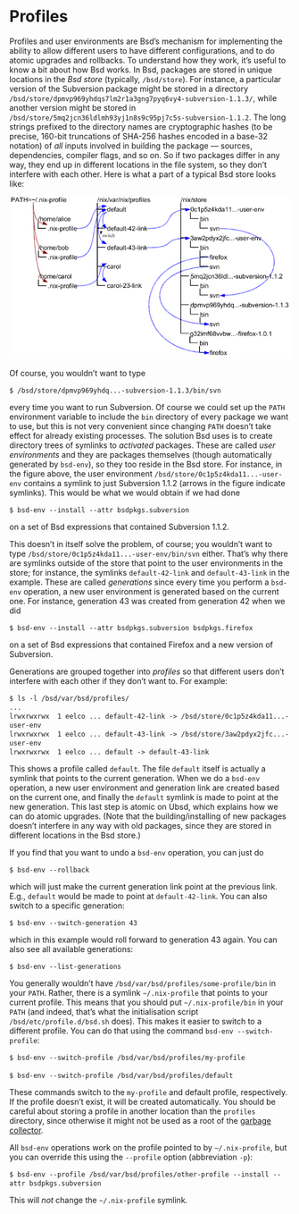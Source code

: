 # Profiles

Profiles and user environments are Bsd’s mechanism for implementing the
ability to allow different users to have different configurations, and
to do atomic upgrades and rollbacks. To understand how they work, it’s
useful to know a bit about how Bsd works. In Bsd, packages are stored in
unique locations in the *Bsd store* (typically, `/bsd/store`). For
instance, a particular version of the Subversion package might be stored
in a directory
`/bsd/store/dpmvp969yhdqs7lm2r1a3gng7pyq6vy4-subversion-1.1.3/`, while
another version might be stored in
`/bsd/store/5mq2jcn36ldlmh93yj1n8s9c95pj7c5s-subversion-1.1.2`. The long
strings prefixed to the directory names are cryptographic hashes (to be
precise, 160-bit truncations of SHA-256 hashes encoded in a base-32
notation) of *all* inputs involved in building the package — sources,
dependencies, compiler flags, and so on. So if two packages differ in
any way, they end up in different locations in the file system, so they
don’t interfere with each other. Here is what a part of a typical Bsd
store looks like:

![](../figures/user-environments.png)

Of course, you wouldn’t want to type

```console
$ /bsd/store/dpmvp969yhdq...-subversion-1.1.3/bin/svn
```

every time you want to run Subversion. Of course we could set up the
`PATH` environment variable to include the `bin` directory of every
package we want to use, but this is not very convenient since changing
`PATH` doesn’t take effect for already existing processes. The solution
Bsd uses is to create directory trees of symlinks to *activated*
packages. These are called *user environments* and they are packages
themselves (though automatically generated by `bsd-env`), so they too
reside in the Bsd store. For instance, in the figure above, the user
environment `/bsd/store/0c1p5z4kda11...-user-env` contains a symlink to
just Subversion 1.1.2 (arrows in the figure indicate symlinks). This
would be what we would obtain if we had done

```console
$ bsd-env --install --attr bsdpkgs.subversion
```

on a set of Bsd expressions that contained Subversion 1.1.2.

This doesn’t in itself solve the problem, of course; you wouldn’t want
to type `/bsd/store/0c1p5z4kda11...-user-env/bin/svn` either. That’s why
there are symlinks outside of the store that point to the user
environments in the store; for instance, the symlinks `default-42-link`
and `default-43-link` in the example. These are called *generations*
since every time you perform a `bsd-env` operation, a new user
environment is generated based on the current one. For instance,
generation 43 was created from generation 42 when we did

```console
$ bsd-env --install --attr bsdpkgs.subversion bsdpkgs.firefox
```

on a set of Bsd expressions that contained Firefox and a new version of
Subversion.

Generations are grouped together into *profiles* so that different users
don’t interfere with each other if they don’t want to. For example:

```console
$ ls -l /bsd/var/bsd/profiles/
...
lrwxrwxrwx  1 eelco ... default-42-link -> /bsd/store/0c1p5z4kda11...-user-env
lrwxrwxrwx  1 eelco ... default-43-link -> /bsd/store/3aw2pdyx2jfc...-user-env
lrwxrwxrwx  1 eelco ... default -> default-43-link
```

This shows a profile called `default`. The file `default` itself is
actually a symlink that points to the current generation. When we do a
`bsd-env` operation, a new user environment and generation link are
created based on the current one, and finally the `default` symlink is
made to point at the new generation. This last step is atomic on Ubsd,
which explains how we can do atomic upgrades. (Note that the
building/installing of new packages doesn’t interfere in any way with
old packages, since they are stored in different locations in the Bsd
store.)

If you find that you want to undo a `bsd-env` operation, you can just do

```console
$ bsd-env --rollback
```

which will just make the current generation link point at the previous
link. E.g., `default` would be made to point at `default-42-link`. You
can also switch to a specific generation:

```console
$ bsd-env --switch-generation 43
```

which in this example would roll forward to generation 43 again. You can
also see all available generations:

```console
$ bsd-env --list-generations
```

You generally wouldn’t have `/bsd/var/bsd/profiles/some-profile/bin` in
your `PATH`. Rather, there is a symlink `~/.nix-profile` that points to
your current profile. This means that you should put
`~/.nix-profile/bin` in your `PATH` (and indeed, that’s what the
initialisation script `/bsd/etc/profile.d/bsd.sh` does). This makes it
easier to switch to a different profile. You can do that using the
command `bsd-env --switch-profile`:

```console
$ bsd-env --switch-profile /bsd/var/bsd/profiles/my-profile

$ bsd-env --switch-profile /bsd/var/bsd/profiles/default
```

These commands switch to the `my-profile` and default profile,
respectively. If the profile doesn’t exist, it will be created
automatically. You should be careful about storing a profile in another
location than the `profiles` directory, since otherwise it might not be
used as a root of the [garbage collector](garbage-collection.md).

All `bsd-env` operations work on the profile pointed to by
`~/.nix-profile`, but you can override this using the `--profile` option
(abbreviation `-p`):

```console
$ bsd-env --profile /bsd/var/bsd/profiles/other-profile --install --attr bsdpkgs.subversion
```

This will *not* change the `~/.nix-profile` symlink.
